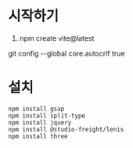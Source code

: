 # 시작하기
1. npm create vite@latest

git config --global core.autocrlf true




# 설치
```
npm install gsap 
npm install split-type
npm install jquery 
npm install @studio-freight/lenis
npm install three

```